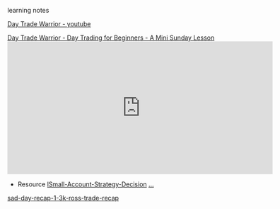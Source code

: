 learning notes


[Day Trade Warrior - youtube](https://www.youtube.com/user/DaytradeWarrior/videos)

[Day Trade Warrior - Day Trading for Beginners - A Mini Sunday Lesson](https://www.youtube.com/watch?v=ml5_6MaZaMk)<iframe width="600" height="300" src="https://www.youtube.com/embed/ml5_6MaZaMk" frameborder="0" allow="accelerometer; autoplay; clipboard-write; encrypted-media; gyroscope; picture-in-picture" allowfullscreen></iframe>

- Resource [lSmall-Account-Strategy-Decision](Small-Account-Strategy-Decision.pdf) [...](https://media.warriortrading.com/2019/11/Small-Account-Strategy-Decision.pdf)

[sad-day-recap-1-3k-ross-trade-recap](https://www.warriortrading.com/sad-day-recap-1-3k-ross-trade-recap/)
